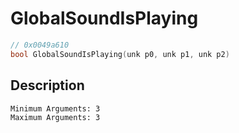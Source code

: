 # GlobalSoundIsPlaying
```c
// 0x0049a610
bool GlobalSoundIsPlaying(unk p0, unk p1, unk p2)
```
## Description
```
Minimum Arguments: 3
Maximum Arguments: 3
```
